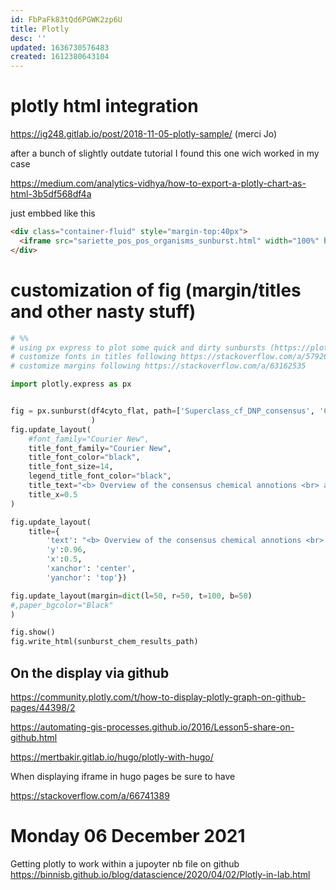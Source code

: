 ```yaml
---
id: FbPaFk83tQd6PGWK2zp6U
title: Plotly
desc: ''
updated: 1636730576483
created: 1612380643104
---
```


# plotly html integration

https://ig248.gitlab.io/post/2018-11-05-plotly-sample/  (merci Jo)

after a bunch of slightly outdate tutorial I found this one wich worked in my case

https://medium.com/analytics-vidhya/how-to-export-a-plotly-chart-as-html-3b5df568df4a

 
 just embbed like this

```html
<div class="container-fluid" style="margin-top:40px">
  <iframe src="sariette_pos_pos_organisms_sunburst.html" width="100%" height="600" style="border:none;"></iframe>
</div>
```



# customization of fig (margin/titles and other nasty stuff)



```python
# %%
# using px express to plot some quick and dirty sunbursts (https://plotly.com/python/sunburst-charts/)
# customize fonts in titles following https://stackoverflow.com/a/57926862
# customize margins following https://stackoverflow.com/a/63162535

import plotly.express as px


fig = px.sunburst(df4cyto_flat, path=['Superclass_cf_DNP_consensus', 'Class_cf_DNP_consensus', 'Subclass_cf_DNP_consensus', 'Parent_Level_1_cf_DNP_consensus'],
                  )
fig.update_layout(
    #font_family="Courier New",
    title_font_family="Courier New",
    title_font_color="black",
    title_font_size=14,
    legend_title_font_color="black",
    title_text="<b> Overview of the consensus chemical annotions <br> as the superclass, class, subclass and parent_1 level for <br>" + project_name + "</b>",
    title_x=0.5
)

fig.update_layout(
    title={
        'text': "<b> Overview of the consensus chemical annotions <br> as the superclass, class, subclass and parent_1 level for <br>" + '<span style="font-size: 20px;">' + project_name + '</span>' + "</b>",
        'y':0.96,
        'x':0.5,
        'xanchor': 'center',
        'yanchor': 'top'})

fig.update_layout(margin=dict(l=50, r=50, t=100, b=50)
#,paper_bgcolor="Black"
)

fig.show()
fig.write_html(sunburst_chem_results_path)
```

## On the display via github

https://community.plotly.com/t/how-to-display-plotly-graph-on-github-pages/44398/2


https://automating-gis-processes.github.io/2016/Lesson5-share-on-github.html

https://mertbakir.gitlab.io/hugo/plotly-with-hugo/

When displaying iframe in hugo pages be sure to have 

https://stackoverflow.com/a/66741389




# Monday 06 December 2021

Getting plotly to work within a jupoyter nb file on github https://binnisb.github.io/blog/datascience/2020/04/02/Plotly-in-lab.html

